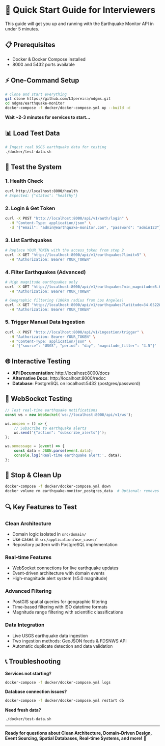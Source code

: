 # 🚀 Quick Start Guide for Interviewers

This guide will get you up and running with the Earthquake Monitor API in under 5 minutes.

## 📋 Prerequisites

- Docker & Docker Compose installed
- 8000 and 5432 ports available

## ⚡ One-Command Setup

```bash
# Clone and start everything
git clone https://github.com/L3pereira/ndgms.git
cd ndgms/earthquake-monitor
docker-compose -f docker/docker-compose.yml up --build -d
```

**Wait ~2-3 minutes for services to start...**

## 📊 Load Test Data

```bash
# Ingest real USGS earthquake data for testing
./docker/test-data.sh
```

## 🧪 Test the System

### 1. **Health Check**
```bash
curl http://localhost:8000/health
# Expected: {"status": "healthy"}
```

### 2. **Login & Get Token**
```bash
curl -X POST "http://localhost:8000/api/v1/auth/login" \
  -H "Content-Type: application/json" \
  -d '{"email": "admin@earthquake-monitor.com", "password": "admin123"}'
```

### 3. **List Earthquakes**
```bash
# Replace YOUR_TOKEN with the access_token from step 2
curl -X GET "http://localhost:8000/api/v1/earthquakes?limit=5" \
  -H "Authorization: Bearer YOUR_TOKEN"
```

### 4. **Filter Earthquakes** (Advanced)
```bash
# High magnitude earthquakes only
curl -X GET "http://localhost:8000/api/v1/earthquakes?min_magnitude=5.0" \
  -H "Authorization: Bearer YOUR_TOKEN"

# Geographic filtering (100km radius from Los Angeles)
curl -X GET "http://localhost:8000/api/v1/earthquakes?latitude=34.0522&longitude=-118.2437&radius_km=100" \
  -H "Authorization: Bearer YOUR_TOKEN"
```

### 5. **Trigger Manual Data Ingestion**
```bash
curl -X POST "http://localhost:8000/api/v1/ingestion/trigger" \
  -H "Authorization: Bearer YOUR_TOKEN" \
  -H "Content-Type: application/json" \
  -d '{"source": "USGS", "period": "day", "magnitude_filter": "4.5"}'
```

## 🌐 Interactive Testing

- **API Documentation**: http://localhost:8000/docs
- **Alternative Docs**: http://localhost:8000/redoc
- **Database**: PostgreSQL on localhost:5432 (postgres/password)

## 📡 WebSocket Testing

```javascript
// Test real-time earthquake notifications
const ws = new WebSocket('ws://localhost:8000/api/v1/ws');

ws.onopen = () => {
    // Subscribe to earthquake alerts
    ws.send('{"action": "subscribe_alerts"}');
};

ws.onmessage = (event) => {
    const data = JSON.parse(event.data);
    console.log('Real-time earthquake alert:', data);
};
```

## 🛑 Stop & Clean Up

```bash
docker-compose -f docker/docker-compose.yml down
docker volume rm earthquake-monitor_postgres_data  # Optional: removes data
```

## 🔍 Key Features to Test

### **Clean Architecture**
- Domain logic isolated in `src/domain/`
- Use cases in `src/application/use_cases/`
- Repository pattern with PostgreSQL implementation

### **Real-time Features**
- WebSocket connections for live earthquake updates
- Event-driven architecture with domain events
- High-magnitude alert system (≥5.0 magnitude)

### **Advanced Filtering**
- PostGIS spatial queries for geographic filtering
- Time-based filtering with ISO datetime formats
- Magnitude range filtering with scientific classifications

### **Data Integration**
- Live USGS earthquake data ingestion
- Two ingestion methods: GeoJSON feeds & FDSNWS API
- Automatic duplicate detection and data validation

## 📞 Troubleshooting

**Services not starting?**
```bash
docker-compose -f docker/docker-compose.yml logs
```

**Database connection issues?**
```bash
docker-compose -f docker/docker-compose.yml restart db
```

**Need fresh data?**
```bash
./docker/test-data.sh
```

---

**Ready for questions about Clean Architecture, Domain-Driven Design, Event Sourcing, Spatial Databases, Real-time Systems, and more!** 🎯
